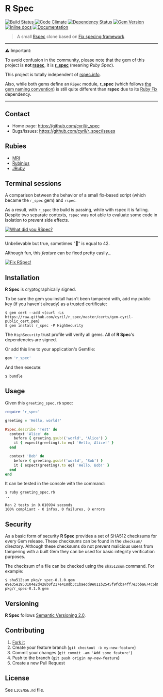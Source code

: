 # R Spec

[![Build Status](https://travis-ci.org/cyril/r_spec.svg?branch=master)][travis]
[![Code Climate](https://codeclimate.com/github/cyril/r_spec/badges/gpa.svg)][codeclimate]
[![Dependency Status](https://gemnasium.com/cyril/r_spec.svg)][gemnasium]
[![Gem Version](https://badge.fury.io/rb/r_spec.svg)][gem]
[![Inline docs](http://inch-ci.org/github/cyril/r_spec.svg?branch=master)][inchpages]
[![Documentation](http://img.shields.io/:yard-docs-38c800.svg)][rubydoc]

> A small [Rspec](https://github.com/rspec/rspec) clone based on [Fix specing framework](https://github.com/fixrb/fix).

***

:warning: Important:

To avoid confusion in the community, please note that the gem of this project is **not [rspec](https://rubygems.org/gems/rspec)**, it is **[r_spec](https://rubygems.org/gems/r_spec)** (meaning _Ruby Spec_).

This project is totally independent of [rspec.info](http://rspec.info/).

Also, while both gems define an `RSpec` module, **r_spec** (which follows [the gem naming convention](http://guides.rubygems.org/name-your-gem/#use-underscores-for-multiple-words)) is still quite different than **rspec** due to its [Ruby Fix](http://fixrb.org/) dependency.

***

## Contact

* Home page: https://github.com/cyril/r_spec
* Bugs/issues: https://github.com/cyril/r_spec/issues

## Rubies

* [MRI](https://www.ruby-lang.org/)
* [Rubinius](http://rubini.us/)
* [JRuby](http://jruby.org/)

## Terminal sessions

A comparison between the behavior of a small fix-based script (which became the `r_spec` gem) and `rspec`.

As a result, with `r_spec` the build is passing, while with rspec it is failing. Despite two separate contexts, `rspec` was not able to evaluate some code in isolation to prevent side effects.

[![What did you RSpec?](https://asciinema.org/a/29070.png)](https://asciinema.org/a/29070)

***

Unbelievable but true, sometimes "💩" is equal to 42.

Although fun, this _feature_ can be fixed pretty easily...

[![Fix RSpec!](https://asciinema.org/a/29172.png)](https://asciinema.org/a/29172)

## Installation

__R Spec__ is cryptographically signed.

To be sure the gem you install hasn't been tampered with, add my public key (if you haven't already) as a trusted certificate:

    $ gem cert --add <(curl -Ls https://raw.github.com/cyril/r_spec/master/certs/gem-cyril-public_cert.pem)
    $ gem install r_spec -P HighSecurity

The `HighSecurity` trust profile will verify all gems.  All of __R Spec__'s dependencies are signed.

Or add this line to your application's Gemfile:

```ruby
gem 'r_spec'
```

And then execute:

    $ bundle

## Usage

Given this `greeting_spec.rb` spec:

```ruby
require 'r_spec'

greeting = 'Hello, world!'

RSpec.describe 'Test' do
  context 'Alice' do
    before { greeting.gsub!('world', 'Alice') }
    it { expect(greeting).to eql 'Hello, Alice!' }
  end

  context 'Bob' do
    before { greeting.gsub!('world', 'Bob') }
    it { expect(greeting).to eql 'Hello, Bob!' }
  end
end
```

It can be tested in the console with the command:

    $ ruby greeting_spec.rb
    ..

    Ran 2 tests in 0.010994 seconds
    100% compliant - 0 infos, 0 failures, 0 errors

## Security

As a basic form of security __R Spec__ provides a set of SHA512 checksums for
every Gem release.  These checksums can be found in the `checksum/` directory.
Although these checksums do not prevent malicious users from tampering with a
built Gem they can be used for basic integrity verification purposes.

The checksum of a file can be checked using the `sha512sum` command.  For
example:

    $ sha512sum pkg/r_spec-0.1.0.gem
    e9e35e1953104e2d428b0f217e418db3c1baecd9e011b2545f9fcba4ff7e3bba674c6b928b3d8db842a139cd7cc9806d77ebdc7f710ece4f2aecb343703e2451  pkg/r_spec-0.1.0.gem

## Versioning

__R Spec__ follows [Semantic Versioning 2.0](http://semver.org/).

## Contributing

1. [Fork it](https://github.com/cyril/r_spec/fork)
2. Create your feature branch (`git checkout -b my-new-feature`)
3. Commit your changes (`git commit -am 'Add some feature'`)
4. Push to the branch (`git push origin my-new-feature`)
5. Create a new Pull Request

## License

See `LICENSE.md` file.

[gem]: https://rubygems.org/gems/r_spec
[travis]: https://travis-ci.org/cyril/r_spec
[codeclimate]: https://codeclimate.com/github/cyril/r_spec
[gemnasium]: https://gemnasium.com/cyril/r_spec
[inchpages]: http://inch-ci.org/github/cyril/r_spec
[rubydoc]: http://rubydoc.info/gems/r_spec/frames

